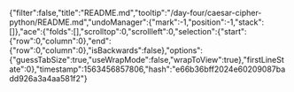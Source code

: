 {"filter":false,"title":"README.md","tooltip":"/day-four/caesar-cipher-python/README.md","undoManager":{"mark":-1,"position":-1,"stack":[]},"ace":{"folds":[],"scrolltop":0,"scrollleft":0,"selection":{"start":{"row":0,"column":0},"end":{"row":0,"column":0},"isBackwards":false},"options":{"guessTabSize":true,"useWrapMode":false,"wrapToView":true},"firstLineState":0},"timestamp":1563456857806,"hash":"e66b36bff2024e60209087badd926a3a4aa581f2"}